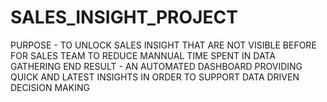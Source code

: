 # SALES_INSIGHT_PROJECT
PURPOSE - TO UNLOCK SALES INSIGHT THAT ARE NOT VISIBLE BEFORE FOR SALES TEAM TO REDUCE MANNUAL TIME SPENT IN DATA GATHERING
END RESULT - AN AUTOMATED DASHBOARD PROVIDING QUICK AND LATEST INSIGHTS IN ORDER TO SUPPORT DATA DRIVEN DECISION MAKING
